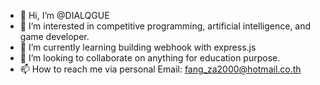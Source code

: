 - 👋 Hi, I’m @DIALQGUE
- 👀 I’m interested in competitive programming, artificial intelligence, and game developer.
- 🌱 I’m currently learning building webhook with express.js
- 💞️ I’m looking to collaborate on anything for education purpose.
- 📫 How to reach me via personal Email: fang_za2000@hotmail.co.th

<!---
DIALQGUE/DIALQGUE is a ✨ special ✨ repository because its `README.md` (this file) appears on your GitHub profile.
You can click the Preview link to take a look at your changes.
--->
